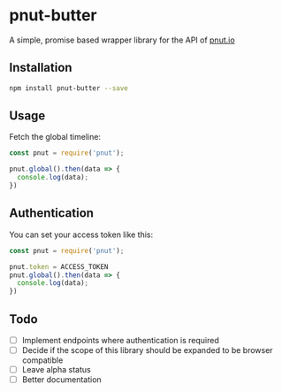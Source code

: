# pnut-butter

A simple, promise based wrapper library for the API of [pnut.io](https://pnut.io)

## Installation

```bash
npm install pnut-butter --save
```

## Usage

Fetch the global timeline:

```javascript
const pnut = require('pnut');

pnut.global().then(data => {
  console.log(data);
})
```

## Authentication

You can set your access token like this:

```javascript
const pnut = require('pnut');

pnut.token = ACCESS_TOKEN
pnut.global().then(data => {
  console.log(data);
})
```

## Todo

- [ ] Implement endpoints where authentication is required
- [ ] Decide if the scope of this library should be expanded to be browser compatible
- [ ] Leave alpha status
- [ ] Better documentation